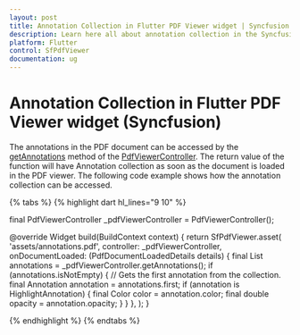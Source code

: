 ```yaml
---
layout: post
title: Annotation Collection in Flutter PDF Viewer widget | Syncfusion
description: Learn here all about annotation collection in the Syncfusion Flutter PDF Viewer (SfPdfViewer) widget and more.
platform: Flutter
control: SfPdfViewer
documentation: ug
---
```


# Annotation Collection in Flutter PDF Viewer widget (Syncfusion)

The annotations in the PDF document can be accessed by the [getAnnotations](https://pub.dev/documentation/syncfusion_flutter_pdfviewer/latest/pdfviewer/PdfViewerController/getAnnotations.html) method of the [PdfViewerController](https://pub.dev/documentation/syncfusion_flutter_pdfviewer/latest/pdfviewer/PdfViewerController-class.html). The return value of the function will have Annotation collection as soon as the document is loaded in the PDF viewer. The following code example shows how the annotation collection can be accessed.

{% tabs %}
{% highlight dart hl_lines="9 10" %}

final PdfViewerController _pdfViewerController = PdfViewerController();

@override
Widget build(BuildContext context) {
  return SfPdfViewer.asset(
    'assets/annotations.pdf',
    controller: _pdfViewerController,
    onDocumentLoaded: (PdfDocumentLoadedDetails details) {
      final List<Annotation> annotations =
          _pdfViewerController.getAnnotations();
      if (annotations.isNotEmpty) {
        // Gets the first annotation from the collection.
        final Annotation annotation = annotations.first;
        if (annotation is HighlightAnnotation) {
          final Color color = annotation.color;
          final double opacity = annotation.opacity;
        }
      }
    },
  );
}

{% endhighlight %}
{% endtabs %}